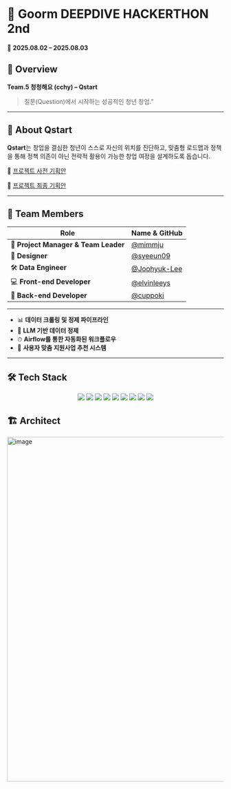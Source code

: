 # 🚀 Goorm DEEPDIVE HACKERTHON 2nd  
📅 **2025.08.02 – 2025.08.03**  

## 📌 Overview 

**Team.5 청청해요 (cchy) – Qstart**  
> 질문(Question)에서 시작하는 성공적인 청년 창업.”  

---

 ## 🌱 About Qstart

**Qstart**는 창업을 결심한 청년이 스스로 자신의 위치를 진단하고, 맞춤형 로드맵과 정책을 통해 정책 의존이 아닌 전략적 활용이 가능한 창업 여정을 설계하도록 돕습니다.

🔗 [프로젝트 사전 기획안](https://www.notion.so/22d418d298d680f2ada5c88d7678027d)

🔗 [프로젝트 최종 기획안](https://www.notion.so/240418d298d6801a821bc118d4d7ff06)

---

## 👥 Team Members

| Role | Name & GitHub |
|------|---------------|
| 🧭 **Project Manager & Team Leader** | [@mimmju](https://github.com/mimmju) |
| 🎨 **Designer** | [@syeeun09](https://github.com/syeeun09) |
| 🛠️ **Data Engineer** | [@Joohyuk-Lee](https://github.com/Joohyuk-Lee) |
| 💻 **Front-end Developer** | [@elvinleeys](https://github.com/elvinleeys) |
| 🔧 **Back-end Developer** | [@cuppoki](https://github.com/cuppoki) |

---




- 📊 **데이터 크롤링 및 정제 파이프라인**
- 🤖 **LLM 기반 데이터 정제**
- ⏱ **Airflow를 통한 자동화된 워크플로우**
- 🧠 **사용자 맞춤 지원사업 추천 시스템**

---

## 🛠 Tech Stack

<p align="center">
  <img src="https://img.shields.io/badge/Next.js-000000?style=for-the-badge&logo=next.js&logoColor=white" />
  <img src="https://img.shields.io/badge/TypeScript-3178C6?style=for-the-badge&logo=typescript&logoColor=white" />
  <img src="https://img.shields.io/badge/SpringBoot-6DB33F?style=for-the-badge&logo=springboot&logoColor=white" />
  <img src="https://img.shields.io/badge/Spring%20Security-6DB33F?style=for-the-badge&logo=spring&logoColor=white" />
  <img src="https://img.shields.io/badge/Spring%20Batch-6DB33F?style=for-the-badge&logo=spring&logoColor=white" />
  <img src="https://img.shields.io/badge/Spring%20Data%20JPA-6DB33F?style=for-the-badge&logo=spring&logoColor=white" />
  <img src="https://img.shields.io/badge/MySQL-4479A1?style=for-the-badge&logo=mysql&logoColor=white" />
  <img src="https://img.shields.io/badge/Airflow-017CEE?style=for-the-badge&logo=apache-airflow&logoColor=white" />
  <img src="https://img.shields.io/badge/Selenium-43B02A?style=for-the-badge&logo=selenium&logoColor=white" />
</p>

## 🏗️ Architect

<img width="900" height="801" alt="image" src="https://github.com/user-attachments/assets/96dcc5f5-ac07-4caf-a70a-50e94e612125" />
